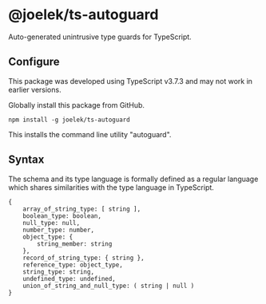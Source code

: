 # @joelek/ts-autoguard

Auto-generated unintrusive type guards for TypeScript.

## Configure

This package was developed using TypeScript v3.7.3 and may not work in earlier versions.

Globally install this package from GitHub.

```
npm install -g joelek/ts-autoguard
```

This installs the command line utility "autoguard".

## Syntax

The schema and its type language is formally defined as a regular language which shares similarities with the type language in TypeScript.

```
{
	array_of_string_type: [ string ],
	boolean_type: boolean,
	null_type: null,
	number_type: number,
	object_type: {
		string_member: string
	},
	record_of_string_type: { string },
	reference_type: object_type,
	string_type: string,
	undefined_type: undefined,
	union_of_string_and_null_type: ( string | null )
}
```
